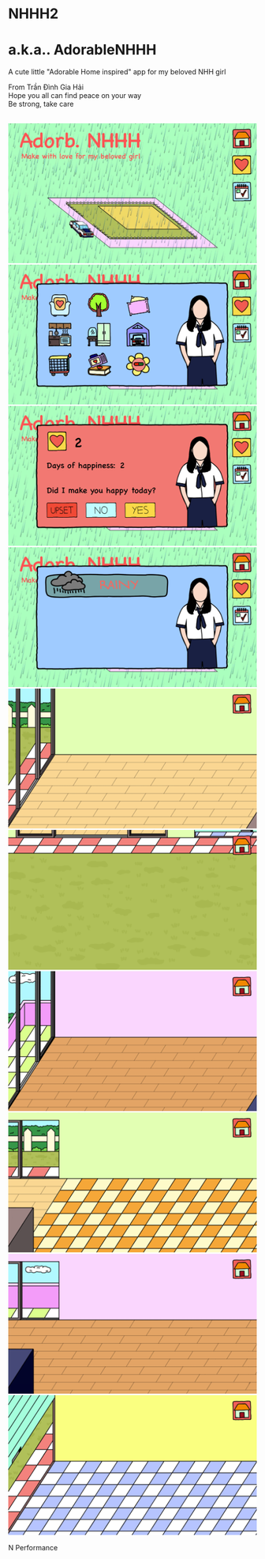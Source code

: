 # NHHH2
# a.k.a.. AdorableNHHH
A cute little "Adorable Home inspired" app for my beloved NHH girl 

From Trần Đình Gia Hải <br />
Hope you all can find peace on your way <br />
Be strong, take care <br />

<p align="center">
  <br>
  <img src="Demo_Picture/1.png">
  <br>
  <img src="Demo_Picture/2.png">
  <br>
  <img src="Demo_Picture/3.png">
  <br>
  <img src="Demo_Picture/4.png">
  <br>
  <img src="Demo_Picture/5.png">
  <br>
  <img src="Demo_Picture/6.png">
  <br>
  <img src="Demo_Picture/7.png">
  <br>
  <img src="Demo_Picture/8.png">
  <br>
  <img src="Demo_Picture/9.png">
  <br>
  <img src="Demo_Picture/10.png">
  <br>
</p>

N Performance <br />
